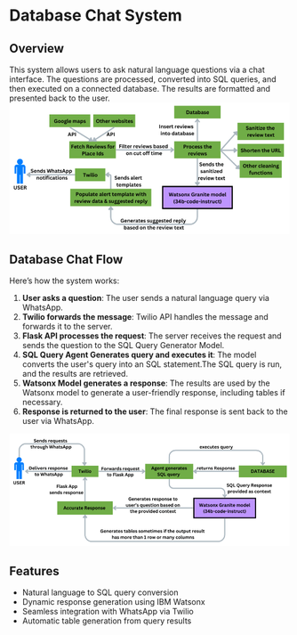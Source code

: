 # Database Chat System

## Overview
This system allows users to ask natural language questions via a chat interface. The questions are processed, converted into SQL queries, and then executed on a connected database. The results are formatted and presented back to the user.
![Custom Alerts](images/Custom_alerts.png)

## Database Chat Flow

Here’s how the system works:

1. **User asks a question**: The user sends a natural language query via WhatsApp.
2. **Twilio forwards the message**: Twilio API handles the message and forwards it to the server.
3. **Flask API processes the request**: The server receives the request and sends the question to the SQL Query Generator Model.
4. **SQL Query Agent Generates query and executes it**: The model converts the user's query into an SQL statement.The SQL query is run, and the results are retrieved.
5. **Watsonx Model generates a response**: The results are used by the Watsonx model to generate a user-friendly response, including tables if necessary.
6. **Response is returned to the user**: The final response is sent back to the user via WhatsApp.

![Database Chat Flow](/images/Database_chat.png)

## Features

- Natural language to SQL query conversion
- Dynamic response generation using IBM Watsonx
- Seamless integration with WhatsApp via Twilio
- Automatic table generation from query results
